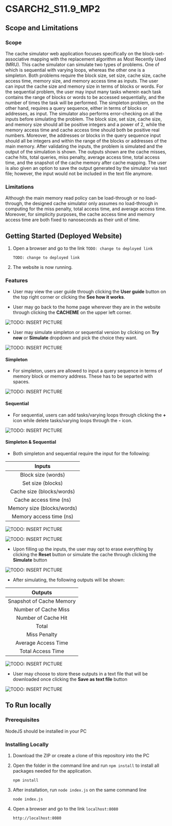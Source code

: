 # CSARCH2_S11.9_MP2

## Scope and Limitations

### Scope
The cache simulator web application focuses specifically on the block-set-associative mapping with the replacement algorithm as Most Recently Used (MRU). This cache simulator can simulate two types of problems. One of which is sequential with varying loops, whereas the other one is a simpleton. Both problems require the block size, set size, cache size, cache access time, memory size, and memory access time as inputs. The user can input the cache size and memory size in terms of blocks or words. For the sequential problem, the user may input many tasks wherein each task contains the range of blocks or words to be accessed sequentially, and the number of times the task will be performed. The simpleton problem, on the other hand, requires a query sequence, either in terms of blocks or addresses, as input. The simulator also performs error-checking on all the inputs before simulating the problem. The block size, set size, cache size, and memory size should all be positive integers and a power of 2, while the memory access time and cache access time should both be positive real numbers. Moreover, the addresses or blocks in the query sequence input should all be integers and within the range of the blocks or addresses of the main memory. After validating the inputs, the problem is simulated and the output of the simulation is shown. The outputs shown are the cache misses, cache hits, total queries, miss penalty, average access time, total access time, and the snapshot of the cache memory after cache mapping. The user is also given an option to save the output generated by the simulator via text file; however, the input would not be included in the text file anymore.

### Limitations
Although the main memory read policy can be load-through or no load-through, the designed cache simulator only assumes no load-through in computing for the miss penalty, total access time, and average access time. Moreover, for simplicity purposes, the cache access time and memory access time are both fixed to nanoseconds as their unit of time. 

## Getting Started (Deployed Website)

1. Open a browser and go to the link `TODO: change to deployed link`
    ```
    TODO: change to deployed link
    ```

2. The website is now running.

### Features

* User may view the user guide through clicking the **User guide** button on the top right corner or clicking the **See how it works**. 

* User may go back to the home page wherever they are in the website through clicking the **CACHEME** on the upper left corner.

![TODO: INSERT PICTURE](INSERTLINK)

* User may simulate simpleton or sequential version by clicking on **Try now** or **Simulate** dropdown and pick the choice they want.

![TODO: INSERT PICTURE](INSERTLINK)

#### Simpleton

* For simpleton, users are allowed to input a query sequence in terms of memory block or memory address. These has to be separted with spaces.

![TODO: INSERT PICTURE](INSERTLINK)

#### Sequential

* For sequential, users can add tasks/varying loops through clicking the **+** icon while delete tasks/varying loops through the **-** icon. 

![TODO: INSERT PICTURE](INSERTLINK)

#### Simpleton & Sequential

* Both simpleton and sequential require the input for the following:

|            Inputs             |
| :---------------------------: |
| Block size  (words)           |
| Set size (blocks)             |
| Cache size (blocks/words)     |
| Cache access time (ns)        |
| Memory size (blocks/words)    |
| Memory access time (ns)       |

![TODO: INSERT PICTURE](INSERTLINK)

![TODO: INSERT PICTURE](INSERTLINK)

* Upon filling up the inputs, the user may opt to erase everything by clicking the **Reset** button or simulate the cache through clicking the **Simulate** button

![TODO: INSERT PICTURE](INSERTLINK)

* After simulating, the following outputs will be shown:

|          Outputs          |
| :------------------------:|
| Snapshot of Cache Memory  |
| Number of Cache Miss      |
| Number of Cache Hit       |
| Total                     |
| Miss Penalty              |
| Average Access Time       |
| Total Access Time         |

![TODO: INSERT PICTURE](INSERTLINK)

* User may choose to store these outputs in a text file that will be downloaded once clicking the **Save as text file** button

![TODO: INSERT PICTURE](INSERTLINK)

## To Run locally

### Prerequisites

NodeJS should be installed in your PC

### Installing Locally

1. Download the ZIP or create a clone of this repository into the PC

2. Open the folder in the command line and run `npm install` to install all packages needed for the application.
    ```
    npm install
    ```
3. After installation, run `node index.js` on the same command line
    ```
    node index.js
    ```
4. Open a browser and go to the link `localhost:8080`
    ```
    http://localhost:8080
    ```
